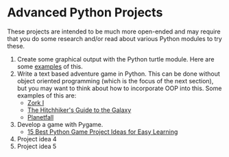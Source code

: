 # Advanced Python Projects

These projects are intended to be much more open-ended and may require that you do some research and/or read about various Python modules to try these.

1. Create some graphical output with the Python turtle module. Here are some [examples](https://github.com/jbfrc/FRC-Python-Training/blob/main/02-Advanced%20Python%20Projects/Turtle%20Examples.md) of this.
2. Write a text based adventure game in Python. This can be done without object oriented programming (which is the focus of the next section), but you may want to think about how to incorporate OOP into this. Some examples of this are:
   * [Zork I](https://textadventures.co.uk/games/view/5zyoqrsugeopel3ffhz_vq/zork)
   * [The Hitchhiker's Guide to the Galaxy](https://www.myabandonware.com/game/the-hitchhiker-s-guide-to-the-galaxy-42/play-42)
   * [Planetfall](https://www.retrogames.cz/play_1552-DOS.php?language=EN)
3. Develop a game with Pygame.
   * [15 Best Python Game Project Ideas for Easy Learning](https://www.sourcecodester.com/blog/14862/15-best-python-game-project-ideas-easy-learning.html)
4. Project idea 4
5. Project idea 5

